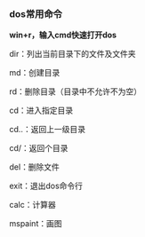 ### dos常用命令

**win+r，输入cmd快速打开dos**



dir：列出当前目录下的文件及文件夹

md：创建目录

rd：删除目录（目录中不允许不为空）

cd：进入指定目录

cd..：返回上一级目录

cd/：返回个目录

del：删除文件

exit：退出dos命令行

calc：计算器

mspaint：画图

